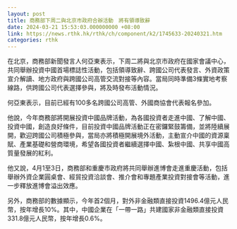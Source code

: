 ```yaml
---
layout: post
title: 商務部下周二與北京市政府合辦活動　將有領導致辭
date: 2024-03-21 15:53:03.000000000 +08:00
link: https://news.rthk.hk/rthk/ch/component/k2/1745633-20240321.htm
categories: rthk
---
```


在北京，商務部新聞發言人何亞東表示，下周二將與北京市政府在國家會議中心，共同舉辦投資中國首場標誌性活動，包括領導致辭、跨國公司代表發言、外資政策宣介解讀、地方政府與跨國公司高管交流對接等內容。當局同時準備3條實地考察線路，供跨國公司代表選擇參與，將及時發布活動情況。

何亞東表示，目前已經有100多名跨國公司高管、外國商協會代表報名參加。

他說，今年商務部將開展投資中國品牌活動，為各國投資者走進中國、了解中國、投資中國，創造良好條件，目前投資中國品牌活動正在密鑼緊鼓籌備，並將陸續展開，歡迎跨國公司積極參與，當局亦將積極開展境外活動，主動宣介中國的資源稟賦、產業基礎和營商環境，希望各國投資者繼續選擇中國、紮根中國、共享中國高質量發展的紅利。

他又說，4月1至3日，商務部和重慶市政府將共同舉辦進博會走進重慶活動，包括舉辦外資企業圓桌會、經貿投資洽談會、推介會和專題產業投資對接會等活動，進一步釋放進博會溢出效應。

另外，商務部的數據顯示，今年首2個月，對外非金融類直接投資1496.4億元人民幣，按年增長10%。其中，中國企業在「一帶一路」共建國家非金融類直接投資 331.8億元人民幣，按年增長0.6%。
